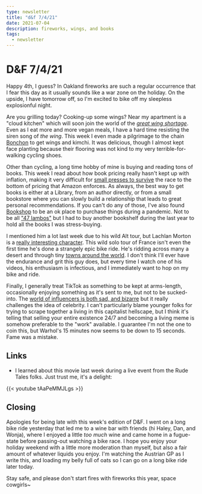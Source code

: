 ```yaml
---
type: newsletter
title: "d&f 7/4/21"
date: 2021-07-04
description: fireworks, wings, and books
tags:
  - newsletter
---
```


# D&F 7/4/21

Happy 4th, I guess? In Oakland fireworks are such a regular occurrence that I fear this day as it usually sounds like a war zone on the holiday. On the upside, I have tomorrow off, so I'm excited to bike off my sleepless explosionful night.

Are you grilling today? Cooking-up some wings? Near my apartment is a "cloud kitchen" which will soon join the world of the _[great wing shortage](https://www.theverge.com/2021/6/1/22456930/wings-feature-csk-entry)_. Even as I eat more and more vegan meals, I have a hard time resisting the siren song of _the wing_. This week I even made a pilgrimage to the chain [Bonchon](https://bonchon.com) to get wings and kimchi. It was delicious, though I almost kept face planting because their flooring was not kind to my very terrible-for-walking cycling shoes. 

Other than cycling, a long time hobby of mine is buying and reading tons of books. This week I read about how book pricing really hasn't kept up with inflation, making it very difficult for [small presses to survive](https://t.co/zLeoi0dcBc) the race to the bottom of pricing that Amazon enforces. As always, the best way to get books is either at a Library, from an author directly, or from a small bookstore where you can slowly build a relationship that leads to great personal recommendations. If you can't do any of those, I've also found [Bookshop](https://bookshop.org) to be an ok place to purchase things during a pandemic. Not to be all ["47 lambos"](https://www.youtube.com/watch?v=0GIwTG8V-Ko) but I had to buy another bookshelf during the last year to hold all the books I was stress-buying.

I mentioned him a lot last week due to his wild Alt tour, but Lachlan Morton is a [really interesting character](https://www.bicycling.com/news/a20041196/lachlan-morton-defies-the-world/). This wild solo tour of France isn't even the first time he's done a strangely epic bike ride. He's ridding across many a desert and through tiny [towns around the world](https://www.thereabouts.co/uluru). I don't think I'll ever have the endurance and grit this guy does, but every time I watch one of his videos, his enthusiasm is infectious, and I immediately want to hop on my bike and ride.

Finally, I generally treat TikTok as something to be kept at arms-length, occasionally enjoying something as it's sent to me, but not to be sucked-into. The [world of influencers is both sad, and bizarre](https://www.newyorker.com/culture/infinite-scroll/we-all-have-main-character-energy-now) but it really challenges the idea of celebrity. I can't particularly blame younger folks for trying to scrape together a living in this capitalist hellscape, but I think it's telling that selling your entire existence 24/7 and becoming a living meme is somehow preferable to the "work" available. I guarantee I'm not the one to coin this, but Warhol's 15 minutes now seems to be down to 15 seconds. Fame was a mistake.

## Links

- I learned about this movie last week during a live event from the Rude Tales folks. Just trust me, it's a delight:

{{< youtube tAaPeMMJLgs >}}

## Closing

Apologies for being late with this week's edition of D&F. I went on a long bike ride yesterday that led me to a wine bar with friends (hi Haley, Dan, and Wonja), where I enjoyed a little _too much_ wine and came home in a fugue-state before passing-out watching a bike race. I hope you enjoy your holiday weekend with a little more moderation than myself, but also a fair amount of whatever liquids you enjoy. I'm watching the Austrian GP as I write this, and loading my belly full of oats so I can go on a long bike ride later today. 

Stay safe, and please don't start fires with fireworks this year, space cowgirls~